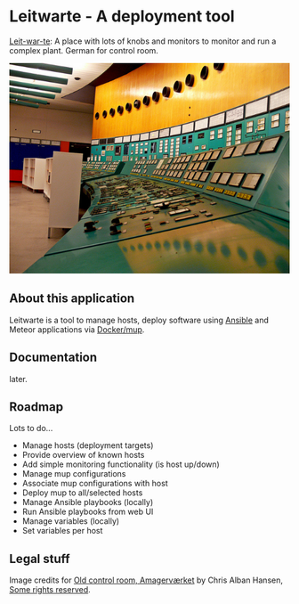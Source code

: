 # Leitwarte - A deployment tool 
[Leit-war-te](https://www.howtopronounce.com/german/leitwarte/): A place with lots of knobs and monitors to monitor and run a complex plant. German for control room. 

![Control Room](doc/img/controlroom.jpg)

## About this application
Leitwarte is a tool to manage hosts, deploy software using [Ansible](http://www.ansible.com/) and Meteor applications via [Docker/mup](https://github.com/arunoda/meteor-up).

## Documentation

later.

## Roadmap

Lots to do...

- Manage hosts (deployment targets)
- Provide overview of known hosts
- Add simple monitoring functionality (is host up/down)
- Manage mup configurations
- Associate mup configurations with host
- Deploy mup to all/selected hosts
- Manage Ansible playbooks (locally)
- Run Ansible playbooks from web UI
- Manage variables (locally)
- Set variables per host

## Legal stuff

Image credits for [Old control room, Amagerværket](https://www.flickr.com/photos/chrisalban/15217591075/in/photolist-pbJ8DV-6yFtEQ-9heNod-aeS6DR-5GAAzH-5HVVA7-aeUUEo-LcStu-aeUR17-8wRCnr-9mSvA8-9mSwBB-5mLtF8-7SGUrP-7SLc4j-5mQHBd-a9WcZv-aadkD5-a9VWKa-5mQJFU-5mQMDG-6pZhsc-5mLuHg-4jyB6r-6hq6qH-5mQK3d-5mLuRV-dWKBKq-5mQK7j-dmtsHx-9FmLxa-4xXJjV-6yBo18-a9XtU5-5mLtwp-nUUL9h-6yBng4-6yFt4b-6yFtjY-6yFttu-6yFtnh-5mQMVu-cSbdeY-v2GNK-j2uT28-4jyB8D-4jCDKN-5mLx2x-5mLvmt-63FqNS) by Chris Alban Hansen, [Some rights reserved](https://creativecommons.org/licenses/by-sa/2.0/legalcode).
